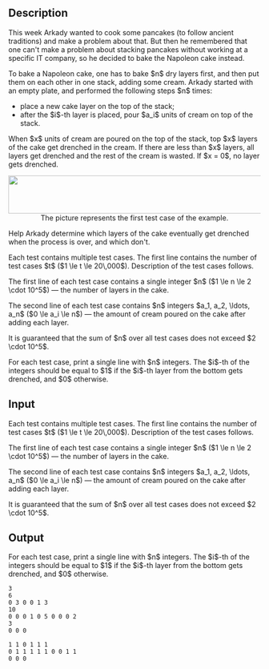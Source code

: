 ## Description

<div><p>This week Arkady wanted to cook some pancakes (to follow ancient traditions) and make a problem about that. But then he remembered that one can't make a problem about stacking pancakes without working at a specific IT company, so he decided to bake the Napoleon cake instead.</p><p>To bake a Napoleon cake, one has to bake $n$ dry layers first, and then put them on each other in one stack, adding some cream. Arkady started with an empty plate, and performed the following steps $n$ times: </p><ul> <li> place a new cake layer on the top of the stack; </li><li> after the $i$-th layer is placed, pour $a_i$ units of cream on top of the stack. </li></ul><p>When $x$ units of cream are poured on the top of the stack, top $x$ layers of the cake get drenched in the cream. If there are less than $x$ layers, all layers get drenched and the rest of the cream is wasted. If $x = 0$, no layer gets drenched.</p><center> <img class="tex-graphics" height="76px" src="file://qDe2JEgD.png" style="max-width: 100.0%;max-height: 100.0%;" width="567px"> <span class="tex-font-size-small">The picture represents the first test case of the example.</span> </center><p>Help Arkady determine which layers of the cake eventually get drenched when the process is over, and which don't.</p></div><div class="input-specification"><p>Each test contains multiple test cases. The first line contains the number of test cases $t$ ($1 \le t \le 20\,000$). Description of the test cases follows.</p><p>The first line of each test case contains a single integer $n$ ($1 \le n \le 2 \cdot 10^5$)&nbsp;— the number of layers in the cake.</p><p>The second line of each test case contains $n$ integers $a_1, a_2, \ldots, a_n$ ($0 \le a_i \le n$)&nbsp;— the amount of cream poured on the cake after adding each layer.</p><p>It is guaranteed that the sum of $n$ over all test cases does not exceed $2 \cdot 10^5$.</p></div><div class="output-specification"><p>For each test case, print a single line with $n$ integers. The $i$-th of the integers should be equal to $1$ if the $i$-th layer from the bottom gets drenched, and $0$ otherwise.</p></div>

## Input

<p>Each test contains multiple test cases. The first line contains the number of test cases $t$ ($1 \le t \le 20\,000$). Description of the test cases follows.</p><p>The first line of each test case contains a single integer $n$ ($1 \le n \le 2 \cdot 10^5$)&nbsp;— the number of layers in the cake.</p><p>The second line of each test case contains $n$ integers $a_1, a_2, \ldots, a_n$ ($0 \le a_i \le n$)&nbsp;— the amount of cream poured on the cake after adding each layer.</p><p>It is guaranteed that the sum of $n$ over all test cases does not exceed $2 \cdot 10^5$.</p>

## Output

<p>For each test case, print a single line with $n$ integers. The $i$-th of the integers should be equal to $1$ if the $i$-th layer from the bottom gets drenched, and $0$ otherwise.</p>





```input1
3
6
0 3 0 0 1 3
10
0 0 0 1 0 5 0 0 0 2
3
0 0 0
```




```output1
1 1 0 1 1 1 
0 1 1 1 1 1 0 0 1 1 
0 0 0
```



